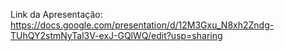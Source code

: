 Link da Apresentação: https://docs.google.com/presentation/d/12M3Gxu_N8xh2Zndg-TUhQY2stmNyTal3V-exJ-GQlWQ/edit?usp=sharing

